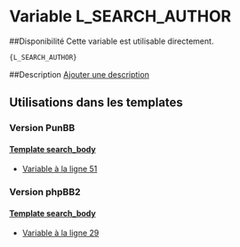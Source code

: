 # Variable L_SEARCH_AUTHOR

##Disponibilité
Cette variable est utilisable directement.

```html
{L_SEARCH_AUTHOR}
```

##Description
[Ajouter une description](https://fa-tvars.appspot.com/var/L_SEARCH_AUTHOR)

## Utilisations dans les templates

### Version PunBB

#### [Template search_body](punbb/search_body.md#readme)
* [Variable &agrave; la ligne 51](../punbb/search_body.tpl#L51)

### Version phpBB2

#### [Template search_body](subsilver/search_body.md#readme)
* [Variable &agrave; la ligne 29](../subsilver/search_body.tpl#L29)